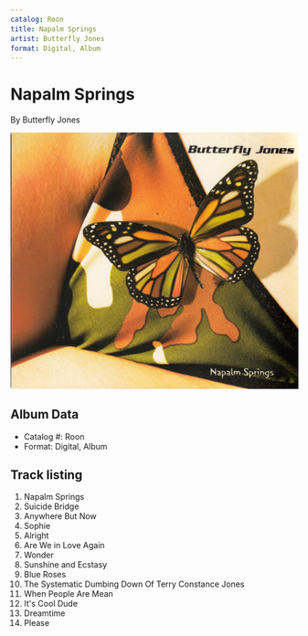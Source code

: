 ```yaml
---
catalog: Roon
title: Napalm Springs
artist: Butterfly Jones
format: Digital, Album
---
```


# Napalm Springs

By Butterfly Jones

![](../../assets/albumcovers/Butterfly_Jones-Napalm_Springs.png)

## Album Data

- Catalog #: Roon
- Format: Digital, Album


## Track listing


1. Napalm Springs
2. Suicide Bridge
3. Anywhere But Now
4. Sophie
5. Alright
6. Are We in Love Again
7. Wonder
8. Sunshine and Ecstasy
9. Blue Roses
10. The Systematic Dumbing Down Of Terry Constance Jones
11. When People Are Mean
12. It's Cool Dude
13. Dreamtime
14. Please

